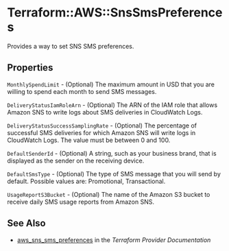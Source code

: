 # Terraform::AWS::SnsSmsPreferences

Provides a way to set SNS SMS preferences.

## Properties

`MonthlySpendLimit` - (Optional) The maximum amount in USD that you are willing to spend each month to send SMS messages.

`DeliveryStatusIamRoleArn` - (Optional) The ARN of the IAM role that allows Amazon SNS to write logs about SMS deliveries in CloudWatch Logs.

`DeliveryStatusSuccessSamplingRate` - (Optional) The percentage of successful SMS deliveries for which Amazon SNS will write logs in CloudWatch Logs. The value must be between 0 and 100.

`DefaultSenderId` - (Optional) A string, such as your business brand, that is displayed as the sender on the receiving device.

`DefaultSmsType` - (Optional) The type of SMS message that you will send by default. Possible values are: Promotional, Transactional.

`UsageReportS3Bucket` - (Optional) The name of the Amazon S3 bucket to receive daily SMS usage reports from Amazon SNS.


## See Also

* [aws_sns_sms_preferences](https://www.terraform.io/docs/providers/aws/r/sns_sms_preferences.html) in the _Terraform Provider Documentation_